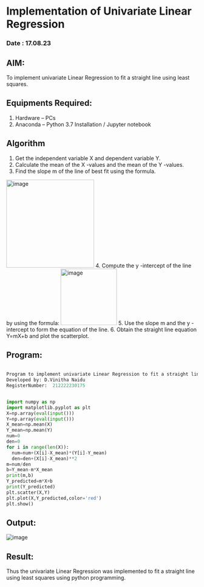 # Implementation of Univariate Linear Regression
### Date : 17.08.23
## AIM:
To implement univariate Linear Regression to fit a straight line using least squares.

## Equipments Required:
1. Hardware – PCs
2. Anaconda – Python 3.7 Installation / Jupyter notebook

## Algorithm
1. Get the independent variable X and dependent variable Y.
2. Calculate the mean of the X -values and the mean of the Y -values.
3. Find the slope m of the line of best fit using the formula. 
<img width="231" alt="image" src="https://user-images.githubusercontent.com/93026020/192078527-b3b5ee3e-992f-46c4-865b-3b7ce4ac54ad.png">
4. Compute the y -intercept of the line by using the formula:
<img width="148" alt="image" src="https://user-images.githubusercontent.com/93026020/192078545-79d70b90-7e9d-4b85-9f8b-9d7548a4c5a4.png">
5. Use the slope m and the y -intercept to form the equation of the line.
6. Obtain the straight line equation Y=mX+b and plot the scatterplot.

## Program:
``` python

Program to implement univariate Linear Regression to fit a straight line using least squares.
Developed by: D.Vinitha Naidu
RegisterNumber:  212222230175


import numpy as np
import matplotlib.pyplot as plt
X=np.array(eval(input()))
Y=np.array(eval(input()))
X_mean=np.mean(X)
Y_mean=np.mean(Y)
num=0
den=0
for i in range(len(X)):
  num=num+(X[i]-X_mean)*(Y[i]-Y_mean)
  den=den+(X[i]-X_mean)**2
m=num/den
b=Y_mean-m*X_mean
print(m,b)
Y_predicted=m*X+b
print(Y_predicted)
plt.scatter(X,Y)
plt.plot(X,Y_predicted,color='red')
plt.show()

```

## Output:


![image](https://github.com/VinithaNaidu/Find-the-best-fit-line-using-Least-Squares-Method/assets/121166004/d0d3dc4d-7574-45b9-80c5-e058cd8a5c94)




## Result:
Thus the univariate Linear Regression was implemented to fit a straight line using least squares using python programming.
